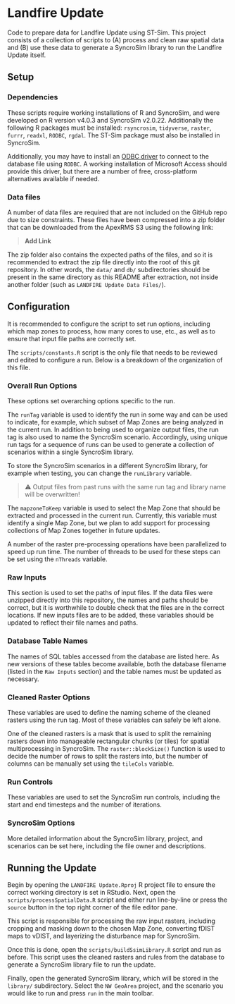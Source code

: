 # Landfire Update

Code to prepare data for Landfire Update using ST-Sim. This project consists of
a collection of scripts to (A) process and clean raw spatial data and (B) use
these data to generate a SyncroSim library to run the Landfire Update itself.

## Setup

### Dependencies

These scripts require working installations of R and SyncroSim, and were
developed on R version v4.0.3 and SyncroSim v2.0.22. Additionally the following
R packages must be installed: `rsyncrosim`, `tidyverse`, `raster`,  `furrr`,
`readxl`, `RODBC`, `rgdal`. The ST-Sim package must also be installed in
SyncroSim.

Additionally, you may have to install an [ODBC driver](https://en.wikipedia.org/wiki/Open_Database_Connectivity)
to connect to the database file using `RODBC`. A working installation of
Microsoft Access should provide this driver, but there are a number of free,
cross-platform alternatives available if needed.

### Data files

A number of data files are required that are not included on the GitHub repo due
to size constraints. These files have been compressed into a zip folder that can
be downloaded from the ApexRMS S3 using the following link:

> **Add Link**

The zip folder also contains the expected paths of the files, and so it is
recommended to extract the zip file directly into the root of this git repository.
In other words, the `data/` and `db/` subdirectories should be present in the same
directory as this README after extraction, not inside another folder (such as 
`LANDFIRE Update Data Files/`). 

## Configuration

It is recommended to configure the script to set run options, including which
map zones to process, how many cores to use, etc., as well as to ensure that
input file paths are correctly set.

The `scripts/constants.R` script is the only file that needs to be reviewed and
edited to configure a run. Below is a breakdown of the organization of this file.

### Overall Run Options

These options set overarching options specific to the run.

The `runTag` variable is used to identify the run in some way and can be used to
indicate, for example, which subset of Map Zones are being analyzed in the
current run. In addition to being used to organize output files, the run tag is
also used to name the SyncroSim scenario. Accordingly, using unique run tags for
a sequence of runs can be used to generate a collection of scenarios within a
single SyncroSim library.  

To store the SyncroSim scenarios in a different SyncroSim library, for example
when testing, you can change the `runLibrary` variable.

> :warning: Output files from past runs with the same run tag and library name
> will be overwritten!

The `mapzoneToKeep` variable is used to select the Map Zone that should be
extracted and processed in the current run. Currently, this variable must
identify a single Map Zone, but we plan to add support for processing
collections of Map Zones together in future updates.

A number of the raster pre-processing operations have been parallelized to speed
up run time. The number of threads to be used for these steps can be set using
the `nThreads` variable.

### Raw Inputs

This section is used to set the paths of input files. If the data files were
unzipped directly into this repository, the names and paths should be correct,
but it is worthwhile to double check that the files are in the correct
locations. If new inputs files are to be added, these variables should be
updated to reflect their file names and paths.

### Database Table Names

The names of SQL tables accessed from the database are listed here. As new
versions of these tables become available, both the database filename (listed in
the `Raw Inputs` section) and the table names must be updated as necessary.

### Cleaned Raster Options

These variables are used to define the naming scheme of the cleaned rasters
using the run tag. Most of these variables can safely be left alone.

One of the cleaned rasters is a mask that is used to split the remaining rasters
down into manageable rectangular chunks (or tiles) for spatial multiprocessing
in SyncroSim. The `raster::blockSize()` function is used to decide the number
of rows to split the rasters into, but the number of columns can be manually set
using the `tileCols` variable. 

### Run Controls

These variables are used to set the SyncroSim run controls, including the start
and end timesteps and the number of iterations.

### SyncroSim Options

More detailed information about the SyncroSim library, project, and scenarios
can be set here, including the file owner and descriptions.

## Running the Update

Begin by opening the `LANDFIRE Update.Rproj` R project file to ensure the
correct working directory is set in RStudio. Next, open the
`scripts/processSpatialData.R` script and either run line-by-line or press the
`source` button in the top right corner of the file editor pane.

This script is responsible for processing the raw input rasters, including
cropping and masking down to the chosen Map Zone, converting fDIST maps to
vDIST, and layerizing the disturbance map for SyncroSim.

Once this is done, open the `scripts/buildSsimLibrary.R` script and run as
before. This script uses the cleaned rasters and rules from the database to
generate a SyncroSim library file to run the update.

Finally, open the generated SyncroSim library, which will be stored in the
`library/` subdirectory. Select the `NW GeoArea` project, and the scenario you
would like to run and press `run` in the main toolbar.
